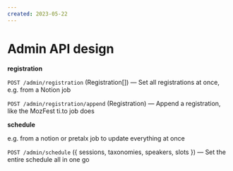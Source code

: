 ```yaml
---
created: 2023-05-22
---
```


# Admin API design

**registration**

`POST /admin/registration` (Registration[])
— Set all registrations at once, e.g. from a Notion job

`POST /admin/registration/append` (Registration)
— Append a registration, like the MozFest ti.to job does

**schedule**

e.g. from a notion or pretalx job to update everything at once

`POST /admin/schedule` ({ sessions, taxonomies, speakers, slots })
— Set the entire schedule all in one go
